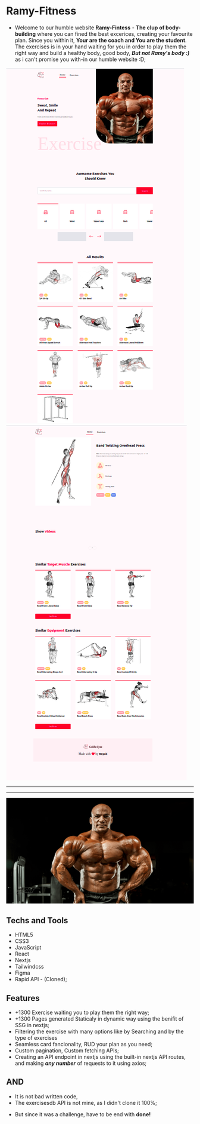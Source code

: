 # Ramy-Fitness

- Welcome to our humble website **Ramy-Fintess** - **The clup of body-building** where you can fined the best excerices, creating your favourite plan. Since you within it, **Your are the coach and You are the student**. The exercises is in your hand waiting for you in order to play them the right way and build a healthy body, good body, ***But not Ramy's body :)*** as i can't promise you with-in our humble website :D;

![ramy-img](./assets/web.png)
![ramy-img](./assets/web2.png)

---
---

![ramy-img](./assets/imgs/ramy.png)

## Techs and Tools

- HTML5
- CSS3
- JavaScript
- React
- Nextjs
- Tailwindcss
- Figma
- Rapid API - (Cloned);
<!-- - YoutTube API V3 (Not yet.. waiting getting a key as it isn't able for cloning such RapidAPI :DD; ..); -->

## Features
- +1300 Exercise waiting you to play them the right way;
- +1300 Pages generated Staticaly in dynamic way using the benifit of SSG in nextjs;
- Filtering the exercise with many options like by Searching and by the type of exercises
- Seamless card fancionality, RUD your plan as you need;
- Custom pagination, Custom fetching APIs;
- Creating an API endpoint in nextjs using the built-in nextjs API routes, and making ***any number*** of requests to it using axios;

## AND
- It is not bad written code, 
- The exercisesdb API is not mine, as I didn't clone it 100%; 
<!-- ***That doesn't mean its illegal doing, as i still use the main api** -->
- But since it was a challenge, have to be end with **done!**
